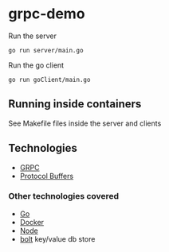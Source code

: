 # grpc-demo

Run the server

`go run server/main.go`

Run the go client

`go run goClient/main.go`

## Running inside containers

See Makefile files inside the server and clients

## Technologies

- [GRPC](https://grpc.io/)
- [Protocol Buffers](https://developers.google.com/protocol-buffers)

### Other technologies covered

- [Go](https://golang.org/)
- [Docker](https://www.docker.com/)
- [Node](https://nodejs.org)
- [bolt](https://github.com/boltdb/bolt) key/value db store
